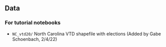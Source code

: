 ## Data
### For tutorial notebooks
* `NC_vtd20/` North Carolina VTD shapefile with elections (Added by Gabe Schoenbach, 2/4/22)
